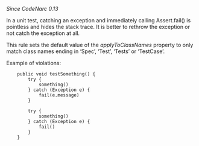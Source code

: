 *Since CodeNarc 0.13*

In a unit test, catching an exception and immediately calling
Assert.fail() is pointless and hides the stack trace. It is better to
rethrow the exception or not catch the exception at all.

This rule sets the default value of the *applyToClassNames* property to
only match class names ending in ‘Spec’, ‘Test’, ‘Tests’ or ‘TestCase’.

Example of violations:

        public void testSomething() {
            try {
                something()
            } catch (Exception e) {
                fail(e.message)
            }

            try {
                something()
            } catch (Exception e) {
                fail()
            }
        }
